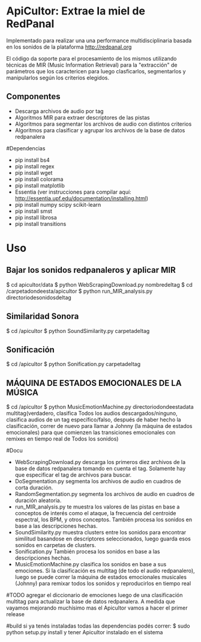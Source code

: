 # ApiCultor: Extrae la miel de RedPanal

Implementado para realizar una una performance multidisciplinaria basada en los sonidos de la plataforma http://redpanal.org

El código da soporte para el procesamiento de los mismos utilizando técnicas de MIR (Music Information Retrieval) para la "extracción" de parámetros que los caractericen para luego clasficarlos, segmentarlos y manipularlos según los criterios elegidos.

## Componentes
* Descarga archivos de audio por tag
* Algoritmos MIR para extraer descriptores de las pistas
* Algoritmos para segmentar los archivos de audio con distintos criterios
* Algoritmos para clasificar y agrupar los archivos de la base de datos redpanalera

#Dependencias
* pip install bs4
* pip install regex
* pip install wget
* pip install colorama
* pip install matplotlib
* Essentia (ver instrucciones para compilar aquí: http://essentia.upf.edu/documentation/installing.html)
* pip install numpy scipy scikit-learn
* pip install smst
* pip install librosa
* pip install transitions

# Uso 
## Bajar los sonidos redpanaleros y aplicar MIR
$ cd apicultor/data 
$ python WebScrapingDownload.py nombredeltag 
$ cd /carpetadondeesta/apicultor
$ python run_MIR_analysis.py directoriodesonidosdeltag
## Similaridad Sonora
$ cd /apicultor
$ python SoundSimilarity.py carpetadeltag
## Sonificación
$ cd /apicultor
$ python Sonification.py carpetadeltag
## MÁQUINA DE ESTADOS EMOCIONALES DE LA MÚSICA
$ cd /apicultor
$ python MusicEmotionMachine.py directoriodondeestadata multitag(verdadero, clasifica Todos los audios descargados/ninguno, clasifica audios de un tag específico/falso, después de haber hecho la clasificación, correr de nuevo para llamar a Johnny (la máquina de estados emocionales) para que comienzen las transiciones emocionales con remixes en tiempo real de Todos los sonidos)

#Docu
* WebScrapingDownload.py descarga los primeros diez archivos de la base de datos redpanalera tomando en cuenta el tag. Solamente hay que especificar el tag de archivos para buscar.
* DoSegmentation.py segmenta los archivos de audio en cuadros de corta duración.
* RandomSegmentation.py segmenta los archivos de audio en cuadros de duración aleatoria.
* run_MIR_analysis.py te muestra los valores de las pistas en base a conceptos de interés como el ataque, la frecuencia del centroide espectral, los BPM, y otros conceptos. También procesa los sonidos en base a las descripciones hechas.
* SoundSimilarity.py muestra clusters entre los sonidos para encontrar similitud basandose en descriptores seleccionados, luego guarda esos sonidos en carpetas de clusters.
* Sonification.py También procesa los sonidos en base a las descripciones hechas.
* MusicEmotionMachine.py clasifica los sonidos en base a sus emociones. Si la clasificación es multitag (de todo el audio redpanalero), luego se puede correr la máquina de estados emocionales musicales (Johnny) para remixar todos los sonidos y reproducirlos en tiempo real

#TODO
agregar el diccionario de emociones luego de una clasificación multitag para actualizar la base de datos redpanalera. A medida que vayamos mejorando muchísimo mas el Apicultor vamos a hacer el primer release 

#build
si ya tenés instaladas todas las dependencias podés correr: 
$ sudo python setup.py install
y tener Apicultor instalado en el sistema

